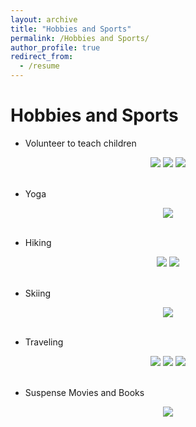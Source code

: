 ```yaml
---
layout: archive
title: "Hobbies and Sports"
permalink: /Hobbies and Sports/
author_profile: true
redirect_from:
  - /resume
---
```



Hobbies and Sports
==================

* Volunteer to teach children
</div>
<div align="center">
<img src="/images/vo1.JPG">
<img src="/images/vo2.JPG">
<img src="/images/vo3.JPG">
</div>
<br/>

* Yoga
</div>
<div align="center">
<img src="/images/exer.jpg">
</div>
<br/>

* Hiking
</div>
<div align="center">
<img src="/images/Hik1.JPG">
<img src="/images/IMG_7856.jpg">
</div>
<br/>

* Skiing
</div>
<div align="center">
<img src="/images/Ski.JPG">
</div>
<br/>  

* Traveling
</div>
<div align="center">
<img src="/images/Tra1.JPG">
<img src="/images/Tra2.JPG">
<img src="/images/Fish1.JPG">
</div>
<br/>

* Suspense Movies and Books
</div>
<div align="center">
<img src="/images/Book1.JPG">
</div>
<br/>
